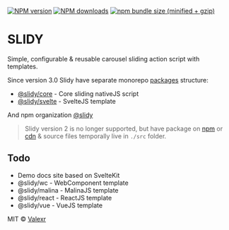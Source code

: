 [![NPM version](https://img.shields.io/npm/v/@slidy/core.svg)](https://www.npmjs.com/package/@slidy/core)
[![NPM downloads](https://img.shields.io/npm/dm/@slidy/core.svg)](https://www.npmjs.com/package/@slidy/core)
[![npm bundle size (minified + gzip)](https://img.shields.io/bundlephobia/minzip/@slidy/core.svg)](https://www.npmjs.com/package/@slidy/core)

# SLIDY

Simple, configurable & reusable carousel sliding action script with templates.

Since version 3.0 Slidy have separate monorepo [packages](https://github.com/Valexr/svelte-slidy/tree/master/packages) structure:
- [@slidy/core](https://github.com/Valexr/svelte-slidy/tree/master/packages/core) - Core sliding nativeJS script
- [@slidy/svelte](https://github.com/Valexr/svelte-slidy/tree/master/packages/svelte) - SvelteJS template

And npm organization [@slidy](https://www.npmjs.com/org/slidy)

> Slidy version 2 is no longer supported, but have package on [npm](https://www.npmjs.com/package/svelte-slidy) or [cdn](https://unpkg.com/browse/svelte-slidy@2.8.7/) & source files temporally live in `./src` folder.

## Todo

- Demo docs site based on SvelteKit
- @slidy/wc - WebComponent template
- @slidy/malina - MalinaJS template
- @slidy/react - ReactJS template
- @slidy/vue - VueJS template

MIT &copy; [Valexr](https://github.com/Valexr)
